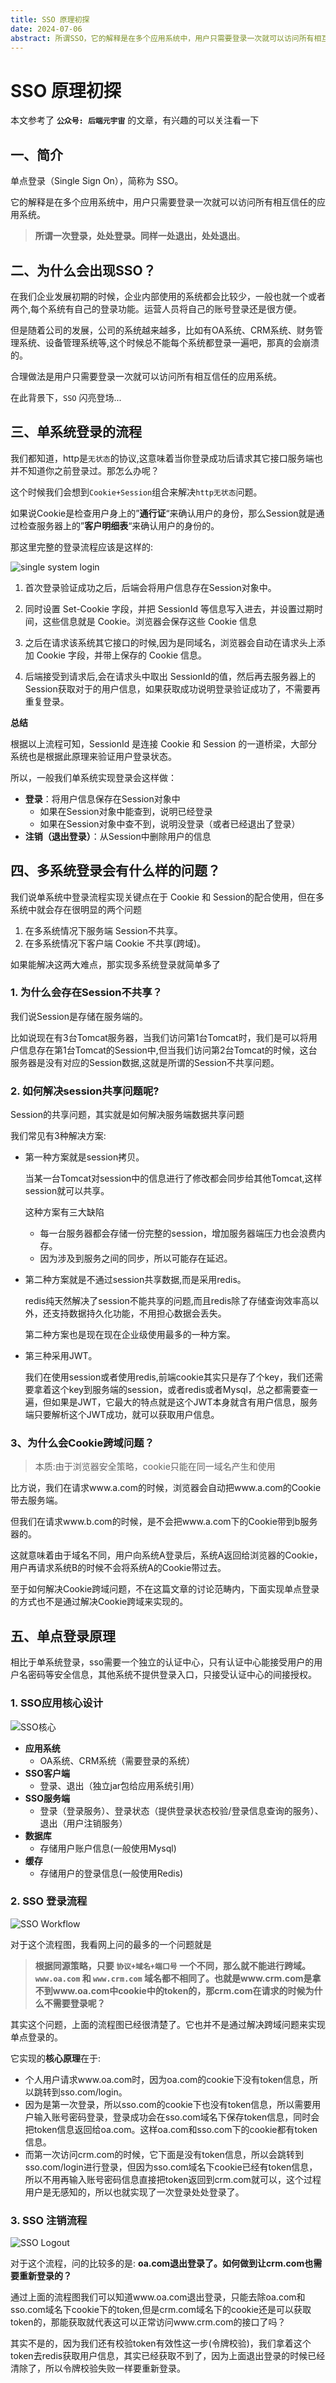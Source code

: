```yaml
---
title: SSO 原理初探
date: 2024-07-06
abstract: 所谓SSO，它的解释是在多个应用系统中，用户只需要登录一次就可以访问所有相互信任的应用系统。
---
```


# SSO 原理初探

本文参考了 **`公众号: 后端元宇宙`** 的文章，有兴趣的可以关注看一下

## 一、简介

单点登录（Single Sign On），简称为 SSO。

它的解释是在多个应用系统中，用户只需要登录一次就可以访问所有相互信任的应用系统。

> **所谓一次登录，处处登录。同样一处退出，处处退出**。

## 二、为什么会出现SSO？

在我们企业发展初期的时候，企业内部使用的系统都会比较少，一般也就一个或者两个,每个系统有自己的登录功能。运营人员将自己的账号登录还是很方便。

但是随着公司的发展，公司的系统越来越多，比如有OA系统、CRM系统、财务管理系统、设备管理系统等,这个时候总不能每个系统都登录一遍吧，那真的会崩溃的。

合理做法是用户只需要登录一次就可以访问所有相互信任的应用系统。

在此背景下，`SSO` 闪亮登场...

## 三、单系统登录的流程

我们都知道，http是`无状态`的协议,这意味着当你登录成功后请求其它接口服务端也并不知道你之前登录过。那怎么办呢？

这个时候我们会想到`Cookie+Session`组合来解决`http无状态`问题。

如果说Cookie是检查用户身上的”**通行证**“来确认用户的身份，那么Session就是通过检查服务器上的”**客户明细表**“来确认用户的身份的。

那这里完整的登录流程应该是这样的:

![single system login](https://img2023.cnblogs.com/blog/1090617/202212/1090617-20221227140234107-929501772.jpg)

1. 首次登录验证成功之后，后端会将用户信息存在Session对象中。

2. 同时设置 Set-Cookie 字段，并把 SessionId 等信息写入进去，并设置过期时间，这些信息就是 Cookie。浏览器会保存这些 Cookie 信息

3. 之后在请求该系统其它接口的时候,因为是同域名，浏览器会自动在请求头上添加 Cookie 字段，并带上保存的 Cookie 信息。

4. 后端接受到请求后,会在请求头中取出 SessionId的值，然后再去服务器上的Session获取对于的用户信息，如果获取成功说明登录验证成功了，不需要再重复登录。

**总结**

根据以上流程可知，SessionId 是连接 Cookie 和 Session 的一道桥梁，大部分系统也是根据此原理来验证用户登录状态。

所以，一般我们单系统实现登录会这样做：

- **登录**：将用户信息保存在Session对象中
  - 如果在Session对象中能查到，说明已经登录
  - 如果在Session对象中查不到，说明没登录（或者已经退出了登录）
- **注销（退出登录）**：从Session中删除用户的信息

## 四、多系统登录会有什么样的问题？

我们说单系统中登录流程实现关键点在于 Cookie 和 Session的配合使用，但在多系统中就会存在很明显的两个问题

1. 在多系统情况下服务端 Session不共享。
2. 在多系统情况下客户端 Cookie 不共享(跨域)。

如果能解决这两大难点，那实现多系统登录就简单多了

### 1. 为什么会存在Session不共享？

我们说Session是存储在服务端的。

比如说现在有3台Tomcat服务器，当我们访问第1台Tomcat时，我们是可以将用户信息存在第1台Tomcat的Session中,但当我们访问第2台Tomcat的时候，这台服务器是没有对应的Session数据,这就是所谓的Session不共享问题。

### 2. 如何解决session共享问题呢?

Session的共享问题，其实就是如何解决服务端数据共享问题

我们常见有3种解决方案:

- 第一种方案就是session拷贝。

    当某一台Tomcat对session中的信息进行了修改都会同步给其他Tomcat,这样session就可以共享。

    这种方案有三大缺陷

    - 每一台服务器都会存储一份完整的session，增加服务器端压力也会浪费内存。
    - 因为涉及到服务之间的同步，所以可能存在延迟。

- 第二种方案就是不通过session共享数据,而是采用redis。

    redis纯天然解决了session不能共享的问题,而且redis除了存储查询效率高以外，还支持数据持久化功能，不用担心数据会丢失。

    第二种方案也是现在现在企业级使用最多的一种方案。

- 第三种采用JWT。

    我们在使用session或者使用redis,前端cookie其实只是存了个key，我们还需要拿着这个key到服务端的session，或者redis或者Mysql，总之都需要查一遍，但如果是JWT，它最大的特点就是这个JWT本身就含有用户信息，服务端只要解析这个JWT成功，就可以获取用户信息。

### 3、为什么会Cookie跨域问题？

> 本质:由于浏览器安全策略，cookie只能在同一域名产生和使用

比方说，我们在请求www.a.com的时候，浏览器会自动把www.a.com的Cookie带去服务端。

但我们在请求www.b.com的时候，是不会把www.a.com下的Cookie带到b服务器的。

这就意味着由于域名不同，用户向系统A登录后，系统A返回给浏览器的Cookie，用户再请求系统B的时候不会将系统A的Cookie带过去。

至于如何解决Cookie跨域问题，不在这篇文章的讨论范畴内，下面实现单点登录的方式也不是通过解决Cookie跨域来实现的。

## 五、单点登录原理

相比于单系统登录，sso需要一个独立的认证中心，只有认证中心能接受用户的用户名密码等安全信息，其他系统不提供登录入口，只接受认证中心的间接授权。

### 1. SSO应用核心设计

![SSO核心](https://img2023.cnblogs.com/blog/1090617/202212/1090617-20221227140332993-25241879.jpg)

- **应用系统**
  - OA系统、CRM系统（需要登录的系统）
- **SSO客户端**
  - 登录、退出（独立jar包给应用系统引用）
- **SSO服务端**
  - 登录（登录服务）、登录状态（提供登录状态校验/登录信息查询的服务）、退出（用户注销服务）
- **数据库**
  - 存储用户账户信息(一般使用Mysql)
- **缓存**
  - 存储用户的登录信息(一般使用Redis)

### 2. SSO 登录流程

![SSO Workflow](https://img2023.cnblogs.com/blog/1090617/202212/1090617-20221227140416640-584190231.jpg)

对于这个流程图，我看网上问的最多的一个问题就是

> **根据同源策略，只要 `协议+域名+端口号` 一个不同，那么就不能进行跨域。`www.oa.com` 和 `www.crm.com` 域名都不相同了。也就是www.crm.com是拿不到www.oa.com中cookie中的token的，那crm.com在请求的时候为什么不需要登录呢？**

其实这个问题，上面的流程图已经很清楚了。它也并不是通过解决跨域问题来实现单点登录的。

它实现的**核心原理**在于:

- 个人用户请求www.oa.com时，因为oa.com的cookie下没有token信息，所以跳转到sso.com/login。
- 因为是第一次登录，所以sso.com的cookie下也没有token信息，所以需要用户输入账号密码登录，登录成功会在sso.com域名下保存token信息，同时会把token信息返回给oa.com。这样oa.com和sso.com下的cookie都有token信息。
- 而第一次访问crm.com的时候，它下面是没有token信息，所以会跳转到sso.com/login进行登录，但因为sso.com域名下cookie已经有token信息，所以不用再输入账号密码信息直接把token返回到crm.com就可以，这个过程用户是无感知的，所以也就实现了一次登录处处登录了。

### 3. SSO 注销流程

![SSO Logout](https://img2023.cnblogs.com/blog/1090617/202212/1090617-20221227140539117-1002799942.jpg)

对于这个流程，问的比较多的是: **oa.com退出登录了。如何做到让crm.com也需要重新登录的？**

通过上面的流程图我们可以知道www.oa.com退出登录，只能去除oa.com和sso.com域名下cookie下的token,但是crm.com域名下的cookie还是可以获取token的，那能获取就代表这可以正常访问www.crm.com的接口了吗？

其实不是的，因为我们还有校验token有效性这一步(令牌校验)，我们拿着这个token去redis获取用户信息，其实已经获取不到了，因为上面退出登录的时候已经清除了，所以令牌校验失败一样要重新登录。